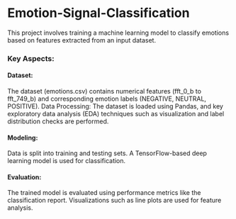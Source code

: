 # Emotion-Signal-Classification

This project involves training a machine learning model to classify emotions based on features extracted from an input dataset.

### Key Aspects:

#### Dataset:
The dataset (emotions.csv) contains numerical features (fft_0_b to fft_749_b) and corresponding emotion labels (NEGATIVE, NEUTRAL, POSITIVE).
Data Processing: The dataset is loaded using Pandas, and key exploratory data analysis (EDA) techniques such as visualization and label distribution checks are performed.

#### Modeling:
Data is split into training and testing sets.
A TensorFlow-based deep learning model is used for classification.

#### Evaluation:
The trained model is evaluated using performance metrics like the classification report.
Visualizations such as line plots are used for feature analysis.

